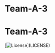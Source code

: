 # Team-A-3


# Team-A-3

[![License]([https://img.shields.io/badge/License-MIT-blue.svg](https://www.google.com/url?sa=i&url=https%3A%2F%2Fwww.dora-world.com.tw%2Fcharacter.php&psig=AOvVaw1-C74uSbnlOPg7XcYesz67&ust=1702539665282000&source=images&cd=vfe&opi=89978449&ved=0CBEQjRxqFwoTCPjfldL0i4MDFQAAAAAdAAAAABAD)https://www.google.com/url?sa=i&url=https%3A%2F%2Fwww.dora-world.com.tw%2Fcharacter.php&psig=AOvVaw1-C74uSbnlOPg7XcYesz67&ust=1702539665282000&source=images&cd=vfe&opi=89978449&ved=0CBEQjRxqFwoTCPjfldL0i4MDFQAAAAAdAAAAABAD)](LICENSE)

